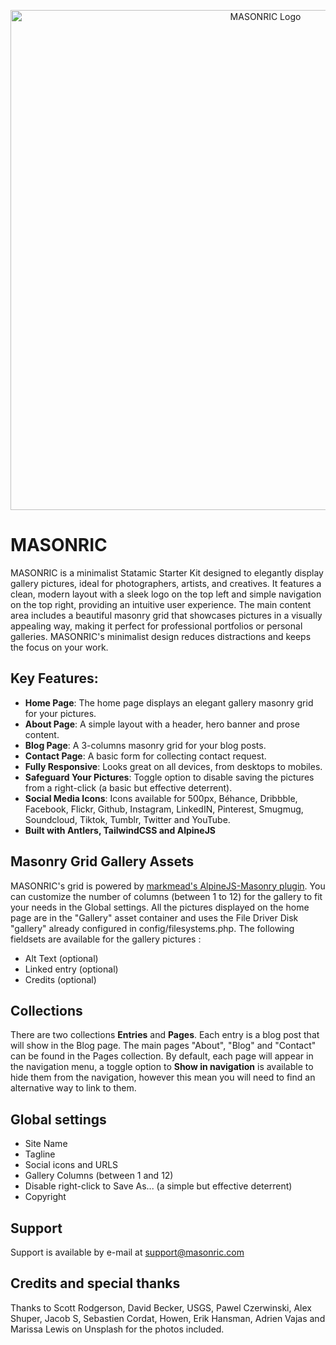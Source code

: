 <p align="center"><img src="https://masonric.com/images/masonric.png" width="800" alt="MASONRIC Logo" /></p>

# MASONRIC

MASONRIC is a minimalist Statamic Starter Kit designed to elegantly display gallery pictures, ideal for photographers, artists, and creatives. It features a clean, modern layout with a sleek logo on the top left and simple navigation on the top right, providing an intuitive user experience. The main content area includes a beautiful masonry grid that showcases pictures in a visually appealing way, making it perfect for professional portfolios or personal galleries. MASONRIC's minimalist design reduces distractions and keeps the focus on your work.

## Key Features:

- **Home Page**: The home page displays an elegant gallery masonry grid for your pictures.
- **About Page**: A simple layout with a header, hero banner and prose content.
- **Blog Page**: A 3-columns masonry grid for your blog posts.
- **Contact Page**: A basic form for collecting contact request.
- **Fully Responsive**: Looks great on all devices, from desktops to mobiles.
- **Safeguard Your Pictures**: Toggle option to disable saving the pictures from a right-click (a basic but effective deterrent).
- **Social Media Icons**: Icons available for 500px, Béhance, Dribbble, Facebook, Flickr, Github, Instagram, LinkedIN, Pinterest, Smugmug, Soundcloud, Tiktok, Tumblr, Twitter and YouTube.
- **Built with Antlers, TailwindCSS and AlpineJS**

## Masonry Grid Gallery Assets

MASONRIC's grid is powered by [markmead's AlpineJS-Masonry plugin](https://github.com/markmead/alpinejs-masonry). You can customize the number of columns (between 1 to 12) for the gallery to fit your needs in the Global settings. All the pictures displayed on the home page are in the "Gallery" asset container and uses the File Driver Disk "gallery" already configured in config/filesystems.php. The following fieldsets are available for the gallery pictures :
- Alt Text (optional)
- Linked entry (optional)
- Credits (optional)

## Collections

There are two collections **Entries** and **Pages**. Each entry is a blog post that will show in the Blog page. The main pages "About", "Blog" and "Contact" can be found in the Pages collection. By default, each page will appear in the navigation menu, a toggle option to **Show in navigation** is available to hide them from the navigation, however this mean you will need to find an alternative way to link to them.

## Global settings

- Site Name
- Tagline
- Social icons and URLS
- Gallery Columns (between 1 and 12)
- Disable right-click to Save As... (a simple but effective deterrent)
- Copyright

## Support

Support is available by e-mail at [support@masonric.com](mailto:support@masonric.com)

## Credits and special thanks
Thanks to Scott Rodgerson, David Becker, USGS, Pawel Czerwinski, Alex Shuper, Jacob S, Sebastien Cordat, Howen, Erik Hansman, Adrien Vajas and Marissa Lewis on Unsplash for the photos included.
